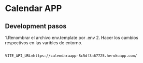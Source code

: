 # Calendar APP

## Development pasos

1.Renombrar el archivo env.template por .env 
2. Hacer los cambios respectivos en las varibles de entorno. 
```

VITE_API_URL=https://calendaraapp-8c5df3a67725.herokuapp.com/

```